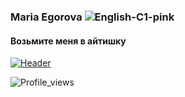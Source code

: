 ### Maria Egorova     ![English-C1-pink](https://github.com/user-attachments/assets/50c98be7-ab2a-43d0-afd5-76669e2c8185)
#### Возьмите меня в айтишку

[![Header](https://github.com/user-attachments/assets/907a870f-1216-4e1a-a081-c4d7de6a9406)](https://web.telegram.org/k/#@MariaKourskaya)

![Profile_views](https://komarev.com/ghpvc/?username=MariaEgorova421&color=ff69b4&style=for-the-badge)







